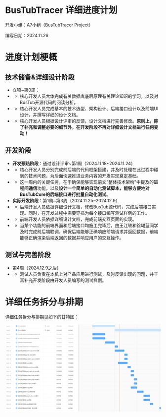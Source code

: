 # BusTubTracer 详细进度计划

开发小组：A7小组（BusTubTracer Project）

编写日期：2024.11.26

# 进度计划梗概

## 技术储备&详细设计阶段

- 立项~第0周：
- - 核心开发人员大体完成有关数据库底层原理有关理论知识的学习，以及对BusTub开源代码的阅读分析。
- - 核心开发人员完成基本的技术选型、架构设计、后端接口设计以及前端UI设计，并撰写详细的设计文档。
- - 核心开发人员根据设计评审的反馈，设计文档进行完善修改。**原则上，除了补充和调整必要的细节外，在开发阶段不再对详细设计文档进行任何变动！**

## 开发阶段

- **开发预热阶段**：通过设计评审~第1周（2024.11.18~2024.11.24）
- - 核心开发人员分别完成前后端的代码框架搭建，并及时处理在此过程中碰到的技术问题，为后面快速推进业务内容的开发实现奠定基础。
- - 这一周内的关键任务，在于确保能够实现前文"整体技术架构"中提及的**进程间通信**功能，以及**设计一个简单的自动化测试脚本，能够方便地对BusTubCore的后端接口进行批量自动化测试**。
- **实际开发阶段**：第1周~第3周（2024.11.25~2024.12.9）
- - 后端开发人员依据详细设计文档，修改BusTub源代码，完成后端接口实现。同时，在开发过程中需要穿插为每个接口编写测试样例的工作。
- - 前端开发人员依据详细设计文档，完成前端交互页面的实现。
- - 当某个功能的前端界面和后端接口均施工完毕后，由王江轶和徐翊蓝同学及时完成前后端联调，确保后端能够正确响应前端请求并返回数据，前端能够正确渲染后端返回的数据并响应用户的交互操作。

## 测试与完善阶段

- 第4周（2024.12.9之后）
- - 测试人员负责在本机上对产品应用进行测试，及时反馈出现的问题，并丰富补充开发阶段由开发人员编写的测试样例。

# 详细任务拆分与排期

详细任务拆分与排期见如下的甘特图：

![](images/plan.png)